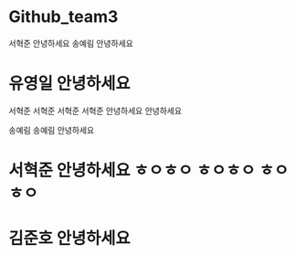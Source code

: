 # Github_team3
서혁준 안녕하세요
송예림 안녕하세요

# 유영일 안녕하세요

서혁준 서혁준 서혁준 서혁준  안녕하세요 안녕하세요

송예림 송예림 안녕하세요

# 서혁준 안녕하세요 ㅎㅇㅎㅇ ㅎㅇㅎㅇ ㅎㅇㅎㅇ
# 김준호 안녕하세요